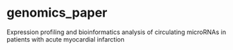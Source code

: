 # genomics_paper
Expression profiling and bioinformatics analysis of circulating microRNAs in patients with acute myocardial infarction
